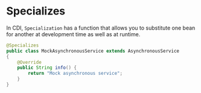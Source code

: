 # Specializes

In CDI, `Specialization` has a function that allows you to substitute one bean for another at development time as well as at runtime. 

```java
@Specializes
public class MockAsynchronousService extends AsynchronousService
{
    @Override
    public String info() {
        return "Mock asynchronous service";
    }
}
```
 